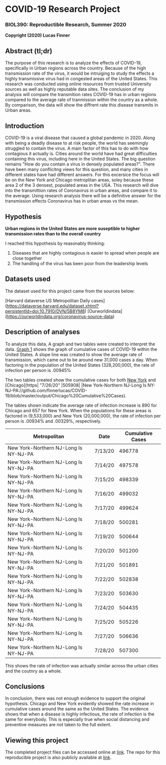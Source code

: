 # COVID-19 Research Project
### BIOL390: Reproductible Research, Summer 2020
**Copyright (2020) Lucas Finner**

## Abstract (tl;dr)

The purpose of this research is to analyze the effects of COVID-19, specifically in Urban regions across the country. Because of the high transmission rate of the virus, it would be intruiging to study the effects a highly transmissive virus had in congested areas of the United States. This research was conducted using online resources from trusted University sources as well as highly reputable data sites. The conclusion of my analysis will compare the transmition rates COVID-19 has in urban regions compared to the average rate of tranmission within the country as a whole. By comparison, the data will show the diffrent rate this disease transmits in Urban areas.

## Introduction

COVID-19 is a viral disease that caused a global pandemic in 2020. Along with being a deadly disease to at risk people, the world has seemingly struggled to contain the virus. A main factor of this has to do with how contagious it actually is. Cities around the world have had great difficulties containing this virus, including here in the United States. The big question remains "How do you contain a virus in densely populated areas?". There have been many conflicitng views for this question, and many cities in different states have had different answers. For this excersice the focus will be on the New York and Chicago metroplitan areas, soley because these area 2 of the 3 densest, populated areas in the USA.
This research will dive into the transmittion rates of Coronavirus in urban areas, and compare it to the average. Using research analysis there will be a definitive answer for the transmission effects Coronavirus has in urban areas vs the mean.

## Hypothesis


**Urban regions in the United States are more suseptible to higher transmission rates than to the overall country**

I reached this hypothesis by reasonably thinking:

1) Diseases that are highly contagious is easier to spread when people are close together
2) The handling of the virus has been poor from the leadership levels

## Datasets used

The dataset used for this project came from the sources below:

[Harvard dataverse US Metropolitan Daily cases] (https://dataverse.harvard.edu/dataset.xhtml?persistentId=doi:10.7910/DVN/5B8YM8)
[Ourworldindata] (https://ourworldindata.org/coronavirus-source-data)

## Description of analyses

To analyze this data, A graph and two tables were created to interpret the data. [Graph 1](https://github.com/finnerlucas/COVID-19/blob/master/output/United%20States%20Cumulative%20Cases) shows the graph of cumulative cases of COVID-19 within the United States. A slope line was created to show the average rate of transmission, which came out to be around new 31,000 cases a day. When factoring in the population of the United States (328,200,000), the rate of infection per person is .00945%



The two tables created show the cumulative cases for both [New York](https://github.com/finnerlucas/COVID-19/blob/master/output/New%20York%20Cumulative%20Cases) and [Chicago](https| "7/26/20" |505908|
|New York-Northern NJ-Long Is NY-NJ-PA://github.com/finnerlucas/COVID-19/blob/master/output/Chicago%20Cumulative%20Cases).

The tables shown indicate the average rate of infection increase is 890 for Chicago and 657 for New York. When the populations for these areas is factored in (9,533,000) and New York (20,000,000), the rate of infection per person is .00934% and .00329%, respectively. 

| Metropolitan | Date | Cumulative Cases |
---------------|------|------------------|
|New York-Northern NJ-Long Is NY-NJ-PA| 7/13/20 |496778|
|New York-Northern NJ-Long Is NY-NJ-PA| 7/14/20 |497578|
|New York-Northern NJ-Long Is NY-NJ-PA| 7/15/20 |498339|
|New York-Northern NJ-Long Is NY-NJ-PA| 7/16/20 |499032|
|New York-Northern NJ-Long Is NY-NJ-PA| 7/17/20 |499624|
|New York-Northern NJ-Long Is NY-NJ-PA| 7/18/20 |500281|
|New York-Northern NJ-Long Is NY-NJ-PA| 7/19/20 |500644|
|New York-Northern NJ-Long Is NY-NJ-PA| 7/20/20 |501200|
|New York-Northern NJ-Long Is NY-NJ-PA| 7/21/20 |501891|
|New York-Northern NJ-Long Is NY-NJ-PA| 7/22/20 |502838|
|New York-Northern NJ-Long Is NY-NJ-PA| 7/23/20 |503630|
|New York-Northern NJ-Long Is NY-NJ-PA| 7/24/20 |504435|
|New York-Northern NJ-Long Is NY-NJ-PA| 7/25/20 |505226|
|New York-Northern NJ-Long Is NY-NJ-PA| 7/27/20 |506636|
|New York-Northern NJ-Long Is NY-NJ-PA| 7/28/20 |507300|


This shows the rate of infection was actually similar across the urban cities and the coutnry as a whole. 

## Conclusions

In conclusion, there was not enough evidence to support the original hypothesis. Chicago and New York evidently showed the rate increase in cumulative cases around the same as the United States. The evidence shows that when a disease is highly infectious, the rate of infection is the same for everybody. This is especially true when social distancing and preventive measures are not taken to the full extent. 

## Viewing this project
The completed project files can be accessed online at [link](https://github.com/finnerlucas/COVID-19/edit/master/README.md). The repo for this reproducible project is also publicly available at [link](https://github.com/finnerlucas/COVID-19).
